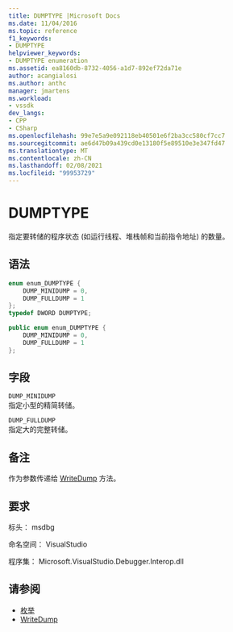 ```yaml
---
title: DUMPTYPE |Microsoft Docs
ms.date: 11/04/2016
ms.topic: reference
f1_keywords:
- DUMPTYPE
helpviewer_keywords:
- DUMPTYPE enumeration
ms.assetid: ea8160db-8732-4056-a1d7-892ef72da71e
author: acangialosi
ms.author: anthc
manager: jmartens
ms.workload:
- vssdk
dev_langs:
- CPP
- CSharp
ms.openlocfilehash: 99e7e5a9e092118eb40501e6f2ba3cc580cf7cc7
ms.sourcegitcommit: ae6d47b09a439cd0e13180f5e89510e3e347fd47
ms.translationtype: MT
ms.contentlocale: zh-CN
ms.lasthandoff: 02/08/2021
ms.locfileid: "99953729"
---
```

# <a name="dumptype"></a>DUMPTYPE
指定要转储的程序状态 (如运行线程、堆栈帧和当前指令地址) 的数量。

## <a name="syntax"></a>语法

```cpp
enum enum_DUMPTYPE {
    DUMP_MINIDUMP = 0,
    DUMP_FULLDUMP = 1
};
typedef DWORD DUMPTYPE;
```

```csharp
public enum enum_DUMPTYPE {
    DUMP_MINIDUMP = 0,
    DUMP_FULLDUMP = 1
};
```

## <a name="fields"></a>字段
`DUMP_MINIDUMP`\
指定小型的精简转储。

`DUMP_FULLDUMP`\
指定大的完整转储。

## <a name="remarks"></a>备注
作为参数传递给 [WriteDump](../../../extensibility/debugger/reference/idebugprogram2-writedump.md) 方法。

## <a name="requirements"></a>要求
标头： msdbg

命名空间： VisualStudio

程序集： Microsoft.VisualStudio.Debugger.Interop.dll

## <a name="see-also"></a>请参阅
- [枚举](../../../extensibility/debugger/reference/enumerations-visual-studio-debugging.md)
- [WriteDump](../../../extensibility/debugger/reference/idebugprogram2-writedump.md)
